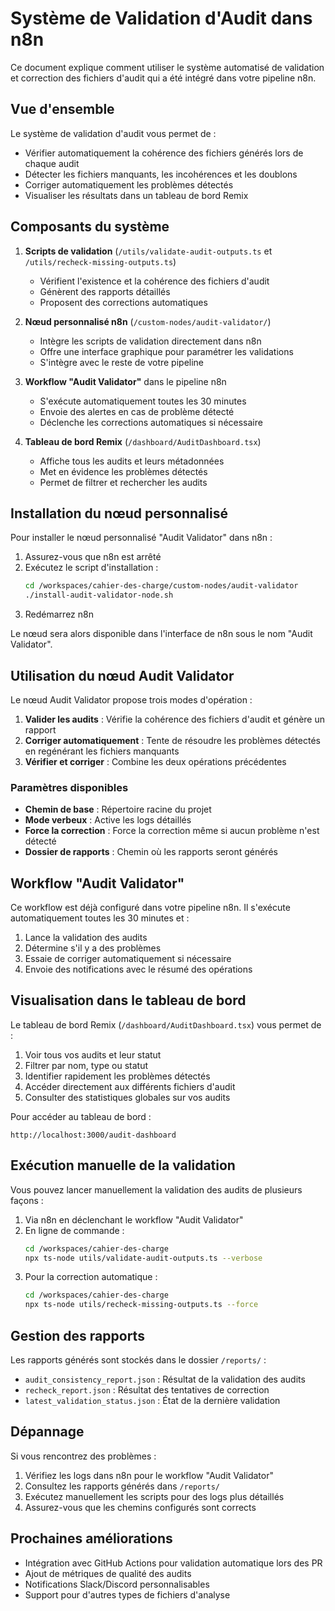 # Système de Validation d'Audit dans n8n

Ce document explique comment utiliser le système automatisé de validation et correction des fichiers d'audit qui a été intégré dans votre pipeline n8n.

## Vue d'ensemble

Le système de validation d'audit vous permet de :
- Vérifier automatiquement la cohérence des fichiers générés lors de chaque audit
- Détecter les fichiers manquants, les incohérences et les doublons
- Corriger automatiquement les problèmes détectés
- Visualiser les résultats dans un tableau de bord Remix

## Composants du système

1. **Scripts de validation** (`/utils/validate-audit-outputs.ts` et `/utils/recheck-missing-outputs.ts`)
   - Vérifient l'existence et la cohérence des fichiers d'audit
   - Génèrent des rapports détaillés
   - Proposent des corrections automatiques

2. **Nœud personnalisé n8n** (`/custom-nodes/audit-validator/`)
   - Intègre les scripts de validation directement dans n8n
   - Offre une interface graphique pour paramétrer les validations
   - S'intègre avec le reste de votre pipeline

3. **Workflow "Audit Validator"** dans le pipeline n8n
   - S'exécute automatiquement toutes les 30 minutes
   - Envoie des alertes en cas de problème détecté
   - Déclenche les corrections automatiques si nécessaire

4. **Tableau de bord Remix** (`/dashboard/AuditDashboard.tsx`)
   - Affiche tous les audits et leurs métadonnées
   - Met en évidence les problèmes détectés
   - Permet de filtrer et rechercher les audits

## Installation du nœud personnalisé

Pour installer le nœud personnalisé "Audit Validator" dans n8n :

1. Assurez-vous que n8n est arrêté
2. Exécutez le script d'installation :
   ```bash
   cd /workspaces/cahier-des-charge/custom-nodes/audit-validator
   ./install-audit-validator-node.sh
   ```
3. Redémarrez n8n

Le nœud sera alors disponible dans l'interface de n8n sous le nom "Audit Validator".

## Utilisation du nœud Audit Validator

Le nœud Audit Validator propose trois modes d'opération :

1. **Valider les audits** : Vérifie la cohérence des fichiers d'audit et génère un rapport
2. **Corriger automatiquement** : Tente de résoudre les problèmes détectés en regénérant les fichiers manquants
3. **Vérifier et corriger** : Combine les deux opérations précédentes

### Paramètres disponibles

- **Chemin de base** : Répertoire racine du projet
- **Mode verbeux** : Active les logs détaillés
- **Force la correction** : Force la correction même si aucun problème n'est détecté
- **Dossier de rapports** : Chemin où les rapports seront générés

## Workflow "Audit Validator"

Ce workflow est déjà configuré dans votre pipeline n8n. Il s'exécute automatiquement toutes les 30 minutes et :

1. Lance la validation des audits
2. Détermine s'il y a des problèmes
3. Essaie de corriger automatiquement si nécessaire
4. Envoie des notifications avec le résumé des opérations

## Visualisation dans le tableau de bord

Le tableau de bord Remix (`/dashboard/AuditDashboard.tsx`) vous permet de :

1. Voir tous vos audits et leur statut
2. Filtrer par nom, type ou statut
3. Identifier rapidement les problèmes détectés
4. Accéder directement aux différents fichiers d'audit
5. Consulter des statistiques globales sur vos audits

Pour accéder au tableau de bord :

```
http://localhost:3000/audit-dashboard
```

## Exécution manuelle de la validation

Vous pouvez lancer manuellement la validation des audits de plusieurs façons :

1. Via n8n en déclenchant le workflow "Audit Validator"
2. En ligne de commande :
   ```bash
   cd /workspaces/cahier-des-charge
   npx ts-node utils/validate-audit-outputs.ts --verbose
   ```
3. Pour la correction automatique :
   ```bash
   cd /workspaces/cahier-des-charge
   npx ts-node utils/recheck-missing-outputs.ts --force
   ```

## Gestion des rapports

Les rapports générés sont stockés dans le dossier `/reports/` :

- `audit_consistency_report.json` : Résultat de la validation des audits
- `recheck_report.json` : Résultat des tentatives de correction
- `latest_validation_status.json` : État de la dernière validation

## Dépannage

Si vous rencontrez des problèmes :

1. Vérifiez les logs dans n8n pour le workflow "Audit Validator"
2. Consultez les rapports générés dans `/reports/`
3. Exécutez manuellement les scripts pour des logs plus détaillés
4. Assurez-vous que les chemins configurés sont corrects

## Prochaines améliorations

- Intégration avec GitHub Actions pour validation automatique lors des PR
- Ajout de métriques de qualité des audits
- Notifications Slack/Discord personnalisables
- Support pour d'autres types de fichiers d'analyse